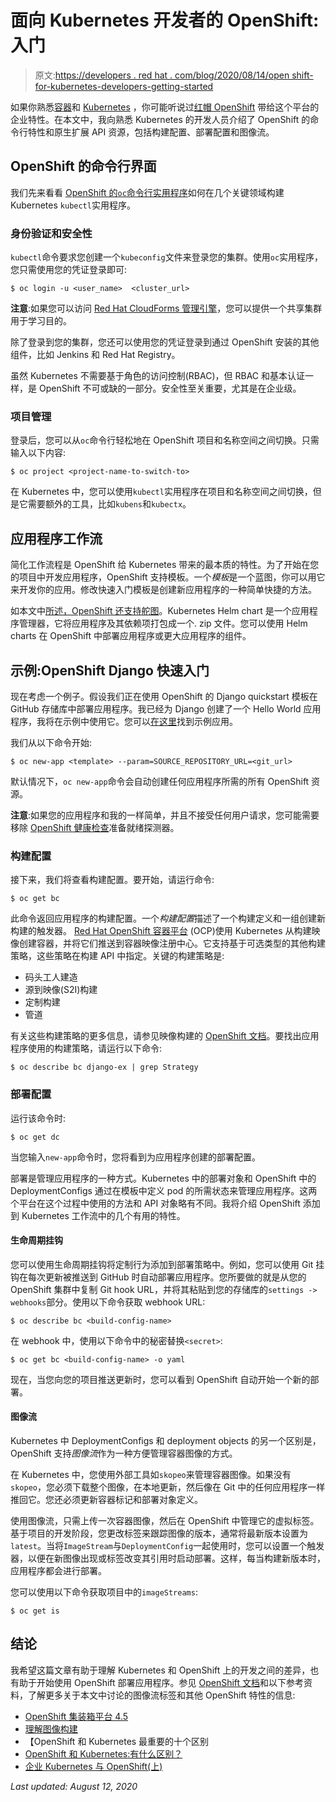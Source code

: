 # 面向 Kubernetes 开发者的 OpenShift:入门

> 原文:[https://developers . red hat . com/blog/2020/08/14/open shift-for-kubernetes-developers-getting-started](https://developers.redhat.com/blog/2020/08/14/openshift-for-kubernetes-developers-getting-started)

如果你熟悉[容器](https://developers.redhat.com/topics/containers)和 [Kubernetes](https://developers.redhat.com/topics/kubernetes) ，你可能听说过[红帽 OpenShift](https://developers.redhat.com/products/openshift/getting-started) 带给这个平台的企业特性。在本文中，我向熟悉 Kubernetes 的开发人员介绍了 OpenShift 的命令行特性和原生扩展 API 资源，包括构建配置、部署配置和图像流。

## OpenShift 的命令行界面

我们先来看看 [OpenShift 的`oc`命令行实用程序](https://docs.openshift.com/container-platform/4.5/cli_reference/openshift_cli/getting-started-cli.html)如何在几个关键领域构建 Kubernetes `kubectl`实用程序。

### 身份验证和安全性

`kubectl`命令要求您创建一个`kubeconfig`文件来登录您的集群。使用`oc`实用程序，您只需使用您的凭证登录即可:

```
$ oc login -u <user_name>  <cluster_url>

```

**注意**:如果您可以访问 [Red Hat CloudForms 管理引擎](https://access.redhat.com/products/red-hat-cloudforms)，您可以提供一个共享集群用于学习目的。

除了登录到您的集群，您还可以使用您的凭证登录到通过 OpenShift 安装的其他组件，比如 Jenkins 和 Red Hat Registry。

虽然 Kubernetes 不需要基于角色的访问控制(RBAC)，但 RBAC 和基本认证一样，是 OpenShift 不可或缺的一部分。安全性至关重要，尤其是在企业级。

### 项目管理

登录后，您可以从`oc`命令行轻松地在 OpenShift 项目和名称空间之间切换。只需输入以下内容:

```
$ oc project <project-name-to-switch-to>

```

在 Kubernetes 中，您可以使用`kubectl`实用程序在项目和名称空间之间切换，但是它需要额外的工具，比如`kubens`和`kubectx`。

## 应用程序工作流

简化工作流程是 OpenShift 给 Kubernetes 带来的最本质的特性。为了开始在您的项目中开发应用程序，OpenShift 支持模板。一个*模板*是一个蓝图，你可以用它来开发你的应用。修改快速入门模板是创建新应用程序的一种简单快捷的方法。

如本文中[所述，OpenShift 还支持](https://www.openshift.com/blog/from-templates-to-openshift-helm-charts)[舵图](https://developers.redhat.com/blog/2020/07/20/advanced-helm-support-in-the-openshift-4-5-web-console/)。Kubernetes Helm chart 是一个应用程序管理器，它将应用程序及其依赖项打包成一个. zip 文件。您可以使用 Helm charts 在 OpenShift 中部署应用程序或更大应用程序的组件。

## 示例:OpenShift Django 快速入门

现在考虑一个例子。假设我们正在使用 OpenShift 的 Django quickstart 模板在 GitHub 存储库中部署应用程序。我已经为 Django 创建了一个 Hello World 应用程序，我将在示例中使用它。您可以[在这里](https://github.com/mynamo/django-openshift-webhook)找到示例应用。

我们从以下命令开始:

```
$ oc new-app <template> --param=SOURCE_REPOSITORY_URL=<git_url>

```

默认情况下，`oc new-app`命令会自动创建任何应用程序所需的所有 OpenShift 资源。

**注意**:如果您的应用程序和我的一样简单，并且不接受任何用户请求，您可能需要移除 [OpenShift 健康检查](https://developers.redhat.com/blog/2020/07/20/best-practices-using-health-checks-in-the-openshift-4-5-web-console/)准备就绪探测器。

### 构建配置

接下来，我们将查看构建配置。要开始，请运行命令:

```
$ oc get bc

```

此命令返回应用程序的构建配置。一个*构建配置*描述了一个构建定义和一组创建新构建的触发器。 [Red Hat OpenShift 容器平台](https://developers.redhat.com/products/openshift/overview) (OCP)使用 Kubernetes 从构建映像创建容器，并将它们推送到容器映像注册中心。它支持基于可选类型的其他构建策略，这些策略在构建 API 中指定。关键的构建策略是:

*   码头工人建造
*   源到映像(S2I)构建
*   定制构建
*   管道

有关这些构建策略的更多信息，请参见映像构建的 [OpenShift 文档](https://docs.openshift.com/container-platform/4.5/builds/understanding-image-builds.html)。要找出应用程序使用的构建策略，请运行以下命令:

```
$ oc describe bc django-ex | grep Strategy

```

### 部署配置

运行该命令时:

```
$ oc get dc

```

当您输入`new-app`命令时，您将看到为应用程序创建的部署配置。

部署是管理应用程序的一种方式。Kubernetes 中的部署对象和 OpenShift 中的 DeploymentConfigs 通过在模板中定义 pod 的所需状态来管理应用程序。这两个平台在这个过程中使用的方法和 API 对象略有不同。我将介绍 OpenShift 添加到 Kubernetes 工作流中的几个有用的特性。

#### 生命周期挂钩

您可以使用生命周期挂钩将定制行为添加到部署策略中。例如，您可以使用 Git 挂钩在每次更新被推送到 GitHub 时自动部署应用程序。您所要做的就是从您的 OpenShift 集群中复制 Git hook URL，并将其粘贴到您的存储库的`settings -> webhooks`部分。使用以下命令获取 webhook URL:

```
$ oc describe bc <build-config-name>

```

在 webhook 中，使用以下命令中的秘密替换`<secret>`:

```
$ oc get bc <build-config-name> -o yaml

```

现在，当您向您的项目推送更新时，您可以看到 OpenShift 自动开始一个新的部署。

#### 图像流

Kubernetes 中 DeploymentConfigs 和 deployment objects 的另一个区别是，OpenShift 支持*图像流*作为一种方便管理容器图像的方式。

在 Kubernetes 中，您使用外部工具如`skopeo`来管理容器图像。如果没有`skopeo`，您必须下载整个图像，在本地更新，然后像在 Git 中的任何应用程序一样推回它。您还必须更新容器标记和部署对象定义。

使用图像流，只需上传一次容器图像，然后在 OpenShift 中管理它的虚拟标签。基于项目的开发阶段，您更改标签来跟踪图像的版本，通常将最新版本设置为`latest`。当将`ImageStream`与`DeploymentConfig`一起使用时，您可以设置一个触发器，以便在新图像出现或标签改变其引用时启动部署。这样，每当构建新版本时，应用程序都会进行部署。

您可以使用以下命令获取项目中的`imageStreams`:

```
$ oc get is

```

## 结论

我希望这篇文章有助于理解 Kubernetes 和 OpenShift 上的开发之间的差异，也有助于开始使用 OpenShift 部署应用程序。参见 [OpenShift 文档](https://docs.openshift.com/container-platform/4.5/welcome/)和以下参考资料，了解更多关于本文中讨论的图像流标签和其他 OpenShift 特性的信息:

*   [OpenShift 集装箱平台 4.5](https://docs.openshift.com/container-platform/4.5/welcome/index.html)
*   [理解图像构建](https://docs.openshift.com/container-platform/4.5/builds/understanding-image-builds.html)
*   【OpenShift 和 Kubernetes 最重要的十个区别
*   [OpenShift 和 Kubernetes:有什么区别？](https://www.redhat.com/en/blog/openshift-and-kubernetes-whats-difference)
*   [企业 Kubernetes 与 OpenShift(上)](https://www.openshift.com/blog/enterprise-kubernetes-with-openshift-part-one)

*Last updated: August 12, 2020*